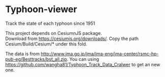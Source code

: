 # Typhoon-viewer
Track the state of each typhoon since 1951

This project depends on CesiumnJS package.  
Download from 
  https://cesiumjs.org/downloads/.
Copy the path Cesium/Build/Cesium/* under this fold.

The data is from http://www.jma.go.jp/jma/jma-eng/jma-center/rsmc-hp-pub-eg/Besttracks/bst_all.zip.
You can using https://github.com/wangha81/Typhoon_Track_Data_Cralwer to get an new one.
